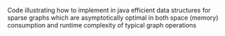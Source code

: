 Code illustrating how to implement in java efficient data structures for sparse graphs which are asymptotically optimal in both space (memory) consumption and runtime complexity of typical graph operations

